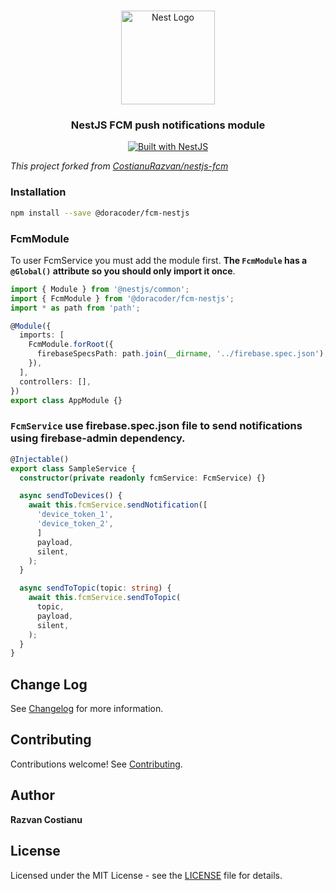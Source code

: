 <h1 align="center"></h1>

<div align="center">
  <a href="http://nestjs.com/" target="_blank">
    <img src="https://nestjs.com/img/logo_text.svg" width="150" alt="Nest Logo" />
  </a>
</div>

<h3 align="center">NestJS FCM push notifications module</h3>

<div align="center">
  <a href="https://nestjs.com" target="_blank">
    <img src="https://img.shields.io/badge/built%20with-NestJs-red.svg" alt="Built with NestJS">
  </a>
</div>

_This project forked from [CostianuRazvan/nestjs-fcm](https://github.com/CostianuRazvan/nestjs-fcm)_

### Installation

```bash
npm install --save @doracoder/fcm-nestjs
```

### FcmModule

To user FcmService you must add the module first. **The `FcmModule` has a `@Global()` attribute so you should only import it once**.

```typescript
import { Module } from '@nestjs/common';
import { FcmModule } from '@doracoder/fcm-nestjs';
import * as path from 'path';

@Module({
  imports: [
    FcmModule.forRoot({
      firebaseSpecsPath: path.join(__dirname, '../firebase.spec.json'),
    }),
  ],
  controllers: [],
})
export class AppModule {}
```

### `FcmService` use firebase.spec.json file to send notifications using firebase-admin dependency.

```typescript
@Injectable()
export class SampleService {
  constructor(private readonly fcmService: FcmService) {}

  async sendToDevices() {
    await this.fcmService.sendNotification([
      'device_token_1',
      'device_token_2',
      ]
      payload,
      silent,
    );
  }

  async sendToTopic(topic: string) {
    await this.fcmService.sendToTopic(
      topic,
      payload,
      silent,
    );
  }
}
```

## Change Log

See [Changelog](CHANGELOG.md) for more information.

## Contributing

Contributions welcome! See [Contributing](CONTRIBUTING.md).

## Author

**Razvan Costianu**

## License

Licensed under the MIT License - see the [LICENSE](LICENSE) file for details.
